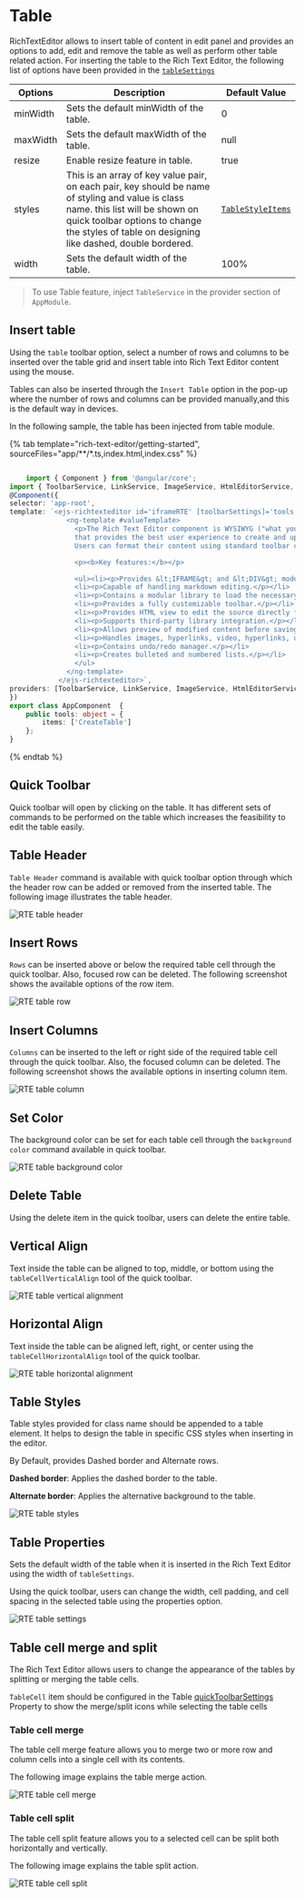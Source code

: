 # Table

RichTextEditor allows to insert table of content in edit panel and provides an options to add, edit and remove the table as well as perform other table related action. For inserting the table to the Rich Text Editor, the following list of options have been provided in the [`tableSettings`](../api/rich-text-editor/tableSettingsModel/)

| Options | Description | Default Value |
|----------------|---------|-----------------------------|
| minWidth | Sets the default minWidth of the table. | 0 |
| maxWidth | Sets the default maxWidth of the table. | null |
| resize | Enable resize feature in table.| true |
| styles | This is an array of key value pair, on each pair, key should be name of styling and value is class name. this list will be shown on quick toolbar options to change the styles of table on designing like dashed, double bordered. | [`TableStyleItems`](../api/rich-text-editor/tableSettingsModel/#styles) |
| width | Sets the default width of the table. | 100% |

> To use Table feature, inject `TableService` in the provider section of `AppModule`.

## Insert table

Using the `table` toolbar option, select a number of rows and columns to be inserted over the table
grid and insert table into Rich Text Editor content using the mouse.

Tables can also be inserted through the `Insert Table` option in the pop-up where the number of rows
and columns can be provided manually,and this is the default way in devices.

In the following sample, the table has been injected from table module.

{% tab template="rich-text-editor/getting-started", sourceFiles="app/**/*.ts,index.html,index.css" %}

```typescript

    import { Component } from '@angular/core';
import { ToolbarService, LinkService, ImageService, HtmlEditorService, TableService } from '@syncfusion/ej2-angular-richtexteditor';
@Component({
selector: 'app-root',
template: `<ejs-richtexteditor id='iframeRTE' [toolbarSettings]='tools'>
              <ng-template #valueTemplate>
                <p>The Rich Text Editor component is WYSIWYG ("what you see is what you get") editor
                that provides the best user experience to create and update the content.
                Users can format their content using standard toolbar commands.</p>

                <p><b>Key features:</b></p>

                <ul><li><p>Provides &lt;IFRAME&gt; and &lt;DIV&gt; modes</p></li>
                <li><p>Capable of handling markdown editing.</p></li>
                <li><p>Contains a modular library to load the necessary functionality on demand.</p></li>
                <li><p>Provides a fully customizable toolbar.</p></li>
                <li><p>Provides HTML view to edit the source directly for developers.</p></li>
                <li><p>Supports third-party library integration.</p></li>
                <li><p>Allows preview of modified content before saving it.</p></li>
                <li><p>Handles images, hyperlinks, video, hyperlinks, uploads, etc.</p></li>
                <li><p>Contains undo/redo manager.</p></li>
                <li><p>Creates bulleted and numbered lists.</p></li>
                </ul>
              </ng-template>
            </ejs-richtexteditor>`,
providers: [ToolbarService, LinkService, ImageService, HtmlEditorService, TableService]
})
export class AppComponent  {
    public tools: object = {
        items: ['CreateTable']
    };
}

```

{% endtab %}

## Quick Toolbar

Quick toolbar will open by clicking on the table. It has different sets of commands to be performed on
the table which increases the feasibility to edit the table easily.

## Table Header

`Table Header` command is available with quick toolbar option through which the header row can be
added or removed from the inserted table. The following image illustrates the table header.

![RTE table header](images/table_header.png)

## Insert Rows

`Rows` can be inserted above or below the required table cell through the quick toolbar. Also,
focused row can be deleted. The following screenshot shows the available options of the row item.

![RTE table row](images/table_rows.png)

## Insert Columns

`Columns` can be inserted to the left or right side of the required table cell through the quick
toolbar. Also, the focused column can be deleted. The following screenshot shows the available
options in inserting column item.

![RTE table column](images/table_column.png)

## Set Color

The background color can be set for each table cell through the `background color` command available
in quick toolbar.

![RTE table background color](images/table_bg_color.png)

## Delete Table

Using the delete item in the quick toolbar, users can delete the entire table.

## Vertical Align

Text inside the table can be aligned to top, middle, or bottom using the `tableCellVerticalAlign`
tool of the quick toolbar.

![RTE table vertical alignment](images/table_vertical.png)

## Horizontal Align

Text inside the table can be aligned left, right, or center using the `tableCellHorizontalAlign` tool
of the quick toolbar.

![RTE table horizontal alignment](images/table_horizontal.png)

## Table Styles

Table styles provided for class name should be appended to a table element. It helps to design the
table in specific CSS styles when inserting in the editor.

By Default, provides Dashed border and Alternate rows.

**Dashed border**: Applies the dashed border to the table.

**Alternate border**: Applies the alternative background to the table.

![RTE table styles](images/table_style.png)

## Table Properties

Sets the default width of the table when it is inserted in the Rich Text Editor using the width of
`tableSettings`.

Using the quick toolbar, users can change the width, cell padding, and cell spacing in the selected
table using the properties option.

![RTE table settings](images/table_properties.png)

## Table cell merge and split

The Rich Text Editor allows users to change the appearance of the tables by splitting or merging the table cells.

`TableCell` item should be configured in the Table [quickToolbarSettings](../api/rich-text-editor/quickToolbarSettings/#table) Property to show the merge/split icons while selecting the table cells

### Table cell merge

The table cell merge feature allows you to merge two or more row and column cells into a single cell with its contents.

The following image explains the table merge action.

![RTE table cell merge](./images/table_merge.png)

### Table cell split

The table cell split feature allows you to a selected cell can be split both horizontally and vertically.

The following image explains the table split action.

![RTE table cell split](./images/table_split.png)